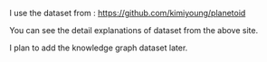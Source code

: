 I use the dataset from : https://github.com/kimiyoung/planetoid

You can see the detail explanations of dataset from the above site.

I plan to add the knowledge graph dataset later.
